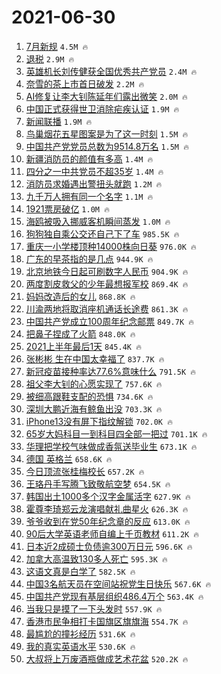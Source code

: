 # 2021-06-30

1. [7月新规](https://s.weibo.com/weibo?q=7%E6%9C%88%E6%96%B0%E8%A7%84&Refer=top) `4.5M 🔥`
1. [退税](https://s.weibo.com/weibo?q=%E9%80%80%E7%A8%8E&Refer=top) `2.9M 🔥`
1. [英雄机长刘传健获全国优秀共产党员](https://s.weibo.com/weibo?q=%23%E8%8B%B1%E9%9B%84%E6%9C%BA%E9%95%BF%E5%88%98%E4%BC%A0%E5%81%A5%E8%8E%B7%E5%85%A8%E5%9B%BD%E4%BC%98%E7%A7%80%E5%85%B1%E4%BA%A7%E5%85%9A%E5%91%98%23&Refer=top) `2.4M 🔥`
1. [奈雪的茶上市首日破发](https://s.weibo.com/weibo?q=%23%E5%A5%88%E9%9B%AA%E7%9A%84%E8%8C%B6%E4%B8%8A%E5%B8%82%E9%A6%96%E6%97%A5%E7%A0%B4%E5%8F%91%23&Refer=top) `2.2M 🔥`
1. [AI修复让李大钊陈延年们露出微笑](https://s.weibo.com/weibo?q=%23AI%E4%BF%AE%E5%A4%8D%E8%AE%A9%E6%9D%8E%E5%A4%A7%E9%92%8A%E9%99%88%E5%BB%B6%E5%B9%B4%E4%BB%AC%E9%9C%B2%E5%87%BA%E5%BE%AE%E7%AC%91%23&Refer=top) `2.0M 🔥`
1. [中国正式获得世卫消除疟疾认证](https://s.weibo.com/weibo?q=%23%E4%B8%AD%E5%9B%BD%E6%AD%A3%E5%BC%8F%E8%8E%B7%E5%BE%97%E4%B8%96%E5%8D%AB%E6%B6%88%E9%99%A4%E7%96%9F%E7%96%BE%E8%AE%A4%E8%AF%81%23&Refer=top) `1.9M 🔥`
1. [新闻联播](https://s.weibo.com/weibo?q=%23%E6%96%B0%E9%97%BB%E8%81%94%E6%92%AD%23&Refer=top) `1.9M 🔥`
1. [鸟巢烟花五星图案是为了这一时刻](https://s.weibo.com/weibo?q=%23%E9%B8%9F%E5%B7%A2%E7%83%9F%E8%8A%B1%E4%BA%94%E6%98%9F%E5%9B%BE%E6%A1%88%E6%98%AF%E4%B8%BA%E4%BA%86%E8%BF%99%E4%B8%80%E6%97%B6%E5%88%BB%23&Refer=top) `1.5M 🔥`
1. [中国共产党党员总数为9514.8万名](https://s.weibo.com/weibo?q=%23%E4%B8%AD%E5%9B%BD%E5%85%B1%E4%BA%A7%E5%85%9A%E5%85%9A%E5%91%98%E6%80%BB%E6%95%B0%E4%B8%BA9514.8%E4%B8%87%E5%90%8D%23&Refer=top) `1.5M 🔥`
1. [新疆消防员的颜值有多高](https://s.weibo.com/weibo?q=%23%E6%96%B0%E7%96%86%E6%B6%88%E9%98%B2%E5%91%98%E7%9A%84%E9%A2%9C%E5%80%BC%E6%9C%89%E5%A4%9A%E9%AB%98%23&Refer=top) `1.4M 🔥`
1. [四分之一中共党员不超35岁](https://s.weibo.com/weibo?q=%23%E5%9B%9B%E5%88%86%E4%B9%8B%E4%B8%80%E4%B8%AD%E5%85%B1%E5%85%9A%E5%91%98%E4%B8%8D%E8%B6%8535%E5%B2%81%23&Refer=top) `1.4M 🔥`
1. [消防员求婚遇出警扭头就跑](https://s.weibo.com/weibo?q=%23%E6%B6%88%E9%98%B2%E5%91%98%E6%B1%82%E5%A9%9A%E9%81%87%E5%87%BA%E8%AD%A6%E6%89%AD%E5%A4%B4%E5%B0%B1%E8%B7%91%23&Refer=top) `1.2M 🔥`
1. [九千万人拥有同一个名字](https://s.weibo.com/weibo?q=%23%E4%B9%9D%E5%8D%83%E4%B8%87%E4%BA%BA%E6%8B%A5%E6%9C%89%E5%90%8C%E4%B8%80%E4%B8%AA%E5%90%8D%E5%AD%97%23&Refer=top) `1.1M 🔥`
1. [1921票房破亿](https://s.weibo.com/weibo?q=%231921%E7%A5%A8%E6%88%BF%E7%A0%B4%E4%BA%BF%23&Refer=top) `1.0M 🔥`
1. [海鸥被吸入挪威客机瞬间蒸发](https://s.weibo.com/weibo?q=%23%E6%B5%B7%E9%B8%A5%E8%A2%AB%E5%90%B8%E5%85%A5%E6%8C%AA%E5%A8%81%E5%AE%A2%E6%9C%BA%E7%9E%AC%E9%97%B4%E8%92%B8%E5%8F%91%23&Refer=top) `1.0M 🔥`
1. [狗狗独自乘公交还自己下了车](https://s.weibo.com/weibo?q=%23%E7%8B%97%E7%8B%97%E7%8B%AC%E8%87%AA%E4%B9%98%E5%85%AC%E4%BA%A4%E8%BF%98%E8%87%AA%E5%B7%B1%E4%B8%8B%E4%BA%86%E8%BD%A6%23&Refer=top) `985.5K 🔥`
1. [重庆一小学楼顶种14000株向日葵](https://s.weibo.com/weibo?q=%23%E9%87%8D%E5%BA%86%E4%B8%80%E5%B0%8F%E5%AD%A6%E6%A5%BC%E9%A1%B6%E7%A7%8D14000%E6%A0%AA%E5%90%91%E6%97%A5%E8%91%B5%23&Refer=top) `976.0K 🔥`
1. [广东的早茶指的是几点](https://s.weibo.com/weibo?q=%23%E5%B9%BF%E4%B8%9C%E7%9A%84%E6%97%A9%E8%8C%B6%E6%8C%87%E7%9A%84%E6%98%AF%E5%87%A0%E7%82%B9%23&Refer=top) `944.9K 🔥`
1. [北京地铁今日起可刷数字人民币](https://s.weibo.com/weibo?q=%23%E5%8C%97%E4%BA%AC%E5%9C%B0%E9%93%81%E4%BB%8A%E6%97%A5%E8%B5%B7%E5%8F%AF%E5%88%B7%E6%95%B0%E5%AD%97%E4%BA%BA%E6%B0%91%E5%B8%81%23&Refer=top) `904.9K 🔥`
1. [两度割皮救父的少年最想报军校](https://s.weibo.com/weibo?q=%23%E4%B8%A4%E5%BA%A6%E5%89%B2%E7%9A%AE%E6%95%91%E7%88%B6%E7%9A%84%E5%B0%91%E5%B9%B4%E6%9C%80%E6%83%B3%E6%8A%A5%E5%86%9B%E6%A0%A1%23&Refer=top) `869.4K 🔥`
1. [妈妈改造后的女儿](https://s.weibo.com/weibo?q=%23%E5%A6%88%E5%A6%88%E6%94%B9%E9%80%A0%E5%90%8E%E7%9A%84%E5%A5%B3%E5%84%BF%23&Refer=top) `868.8K 🔥`
1. [川渝两地将取消座机通话长途费](https://s.weibo.com/weibo?q=%E5%B7%9D%E6%B8%9D%E4%B8%A4%E5%9C%B0%E5%B0%86%E5%8F%96%E6%B6%88%E5%BA%A7%E6%9C%BA%E9%80%9A%E8%AF%9D%E9%95%BF%E9%80%94%E8%B4%B9&Refer=top) `861.3K 🔥`
1. [中国共产党成立100周年纪念邮票](https://s.weibo.com/weibo?q=%E4%B8%AD%E5%9B%BD%E5%85%B1%E4%BA%A7%E5%85%9A%E6%88%90%E7%AB%8B100%E5%91%A8%E5%B9%B4%E7%BA%AA%E5%BF%B5%E9%82%AE%E7%A5%A8&Refer=top) `849.7K 🔥`
1. [把鼻子捏成了火箭](https://s.weibo.com/weibo?q=%23%E6%8A%8A%E9%BC%BB%E5%AD%90%E6%8D%8F%E6%88%90%E4%BA%86%E7%81%AB%E7%AE%AD%23&Refer=top) `848.0K 🔥`
1. [2021上半年最后1天](https://s.weibo.com/weibo?q=%232021%E4%B8%8A%E5%8D%8A%E5%B9%B4%E6%9C%80%E5%90%8E1%E5%A4%A9%23&Refer=top) `845.4K 🔥`
1. [张彬彬 生在中国太幸福了](https://s.weibo.com/weibo?q=%E5%BC%A0%E5%BD%AC%E5%BD%AC%20%E7%94%9F%E5%9C%A8%E4%B8%AD%E5%9B%BD%E5%A4%AA%E5%B9%B8%E7%A6%8F%E4%BA%86&Refer=top) `837.7K 🔥`
1. [新冠疫苗接种率达77.6%意味什么](https://s.weibo.com/weibo?q=%23%E6%96%B0%E5%86%A0%E7%96%AB%E8%8B%97%E6%8E%A5%E7%A7%8D%E7%8E%87%E8%BE%BE77.6%25%E6%84%8F%E5%91%B3%E4%BB%80%E4%B9%88%23&Refer=top) `791.5K 🔥`
1. [祖父李大钊的心愿实现了](https://s.weibo.com/weibo?q=%23%E7%A5%96%E7%88%B6%E6%9D%8E%E5%A4%A7%E9%92%8A%E7%9A%84%E5%BF%83%E6%84%BF%E5%AE%9E%E7%8E%B0%E4%BA%86%23&Refer=top) `757.6K 🔥`
1. [被细高跟鞋支配的恐惧](https://s.weibo.com/weibo?q=%23%E8%A2%AB%E7%BB%86%E9%AB%98%E8%B7%9F%E9%9E%8B%E6%94%AF%E9%85%8D%E7%9A%84%E6%81%90%E6%83%A7%23&Refer=top) `734.6K 🔥`
1. [深圳大鹏近海有鲸鱼出没](https://s.weibo.com/weibo?q=%23%E6%B7%B1%E5%9C%B3%E5%A4%A7%E9%B9%8F%E8%BF%91%E6%B5%B7%E6%9C%89%E9%B2%B8%E9%B1%BC%E5%87%BA%E6%B2%A1%23&Refer=top) `703.3K 🔥`
1. [iPhone13没有屏下指纹解锁](https://s.weibo.com/weibo?q=%23iPhone13%E6%B2%A1%E6%9C%89%E5%B1%8F%E4%B8%8B%E6%8C%87%E7%BA%B9%E8%A7%A3%E9%94%81%23&Refer=top) `702.0K 🔥`
1. [65岁大妈科目一到科目四全部一把过](https://s.weibo.com/weibo?q=%2365%E5%B2%81%E5%A4%A7%E5%A6%88%E7%A7%91%E7%9B%AE%E4%B8%80%E5%88%B0%E7%A7%91%E7%9B%AE%E5%9B%9B%E5%85%A8%E9%83%A8%E4%B8%80%E6%8A%8A%E8%BF%87%23&Refer=top) `701.1K 🔥`
1. [华理把学校气味做成香氛送毕业生](https://s.weibo.com/weibo?q=%23%E5%8D%8E%E7%90%86%E6%8A%8A%E5%AD%A6%E6%A0%A1%E6%B0%94%E5%91%B3%E5%81%9A%E6%88%90%E9%A6%99%E6%B0%9B%E9%80%81%E6%AF%95%E4%B8%9A%E7%94%9F%23&Refer=top) `673.1K 🔥`
1. [德国 英格兰](https://s.weibo.com/weibo?q=%E5%BE%B7%E5%9B%BD%20%E8%8B%B1%E6%A0%BC%E5%85%B0&Refer=top) `658.6K 🔥`
1. [今日顶流张桂梅校长](https://s.weibo.com/weibo?q=%23%E4%BB%8A%E6%97%A5%E9%A1%B6%E6%B5%81%E5%BC%A0%E6%A1%82%E6%A2%85%E6%A0%A1%E9%95%BF%23&Refer=top) `657.2K 🔥`
1. [王珞丹手写腾飞致敬航空梦](https://s.weibo.com/weibo?q=%23%E7%8E%8B%E7%8F%9E%E4%B8%B9%E6%89%8B%E5%86%99%E8%85%BE%E9%A3%9E%E8%87%B4%E6%95%AC%E8%88%AA%E7%A9%BA%E6%A2%A6%23&Refer=top) `654.5K 🔥`
1. [韩国出土1000多个汉字金属活字](https://s.weibo.com/weibo?q=%23%E9%9F%A9%E5%9B%BD%E5%87%BA%E5%9C%9F1000%E5%A4%9A%E4%B8%AA%E6%B1%89%E5%AD%97%E9%87%91%E5%B1%9E%E6%B4%BB%E5%AD%97%23&Refer=top) `627.9K 🔥`
1. [霍尊李琦郑云龙演唱献礼曲星火](https://s.weibo.com/weibo?q=%E9%9C%8D%E5%B0%8A%E6%9D%8E%E7%90%A6%E9%83%91%E4%BA%91%E9%BE%99%E6%BC%94%E5%94%B1%E7%8C%AE%E7%A4%BC%E6%9B%B2%E6%98%9F%E7%81%AB&Refer=top) `626.3K 🔥`
1. [爷爷收到在党50年纪念章的反应](https://s.weibo.com/weibo?q=%23%E7%88%B7%E7%88%B7%E6%94%B6%E5%88%B0%E5%9C%A8%E5%85%9A50%E5%B9%B4%E7%BA%AA%E5%BF%B5%E7%AB%A0%E7%9A%84%E5%8F%8D%E5%BA%94%23&Refer=top) `613.0K 🔥`
1. [90后大学英语老师自编上千页教材](https://s.weibo.com/weibo?q=%2390%E5%90%8E%E5%A4%A7%E5%AD%A6%E8%8B%B1%E8%AF%AD%E8%80%81%E5%B8%88%E8%87%AA%E7%BC%96%E4%B8%8A%E5%8D%83%E9%A1%B5%E6%95%99%E6%9D%90%23&Refer=top) `611.2K 🔥`
1. [日本近2成硕士负债逾300万日元](https://s.weibo.com/weibo?q=%23%E6%97%A5%E6%9C%AC%E8%BF%912%E6%88%90%E7%A1%95%E5%A3%AB%E8%B4%9F%E5%80%BA%E9%80%BE300%E4%B8%87%E6%97%A5%E5%85%83%23&Refer=top) `596.6K 🔥`
1. [加拿大高温致130多人死亡](https://s.weibo.com/weibo?q=%23%E5%8A%A0%E6%8B%BF%E5%A4%A7%E9%AB%98%E6%B8%A9%E8%87%B4130%E5%A4%9A%E4%BA%BA%E6%AD%BB%E4%BA%A1%23&Refer=top) `595.3K 🔥`
1. [这语文真是白学了](https://s.weibo.com/weibo?q=%23%E8%BF%99%E8%AF%AD%E6%96%87%E7%9C%9F%E6%98%AF%E7%99%BD%E5%AD%A6%E4%BA%86%23&Refer=top) `582.5K 🔥`
1. [中国3名航天员在空间站祝党生日快乐](https://s.weibo.com/weibo?q=%23%E4%B8%AD%E5%9B%BD3%E5%90%8D%E8%88%AA%E5%A4%A9%E5%91%98%E5%9C%A8%E7%A9%BA%E9%97%B4%E7%AB%99%E7%A5%9D%E5%85%9A%E7%94%9F%E6%97%A5%E5%BF%AB%E4%B9%90%23&Refer=top) `567.6K 🔥`
1. [中国共产党现有基层组织486.4万个](https://s.weibo.com/weibo?q=%23%E4%B8%AD%E5%9B%BD%E5%85%B1%E4%BA%A7%E5%85%9A%E7%8E%B0%E6%9C%89%E5%9F%BA%E5%B1%82%E7%BB%84%E7%BB%87486.4%E4%B8%87%E4%B8%AA%23&Refer=top) `563.4K 🔥`
1. [当我只是摸了一下头发时](https://s.weibo.com/weibo?q=%23%E5%BD%93%E6%88%91%E5%8F%AA%E6%98%AF%E6%91%B8%E4%BA%86%E4%B8%80%E4%B8%8B%E5%A4%B4%E5%8F%91%E6%97%B6%23&Refer=top) `557.9K 🔥`
1. [香港市民争相打卡国旗区旗旗海](https://s.weibo.com/weibo?q=%23%E9%A6%99%E6%B8%AF%E5%B8%82%E6%B0%91%E4%BA%89%E7%9B%B8%E6%89%93%E5%8D%A1%E5%9B%BD%E6%97%97%E5%8C%BA%E6%97%97%E6%97%97%E6%B5%B7%23&Refer=top) `554.7K 🔥`
1. [最尴尬的撞衫经历](https://s.weibo.com/weibo?q=%23%E6%9C%80%E5%B0%B4%E5%B0%AC%E7%9A%84%E6%92%9E%E8%A1%AB%E7%BB%8F%E5%8E%86%23&Refer=top) `531.6K 🔥`
1. [我的真实英语水平](https://s.weibo.com/weibo?q=%23%E6%88%91%E7%9A%84%E7%9C%9F%E5%AE%9E%E8%8B%B1%E8%AF%AD%E6%B0%B4%E5%B9%B3%23&Refer=top) `530.6K 🔥`
1. [大叔将上万废酒瓶做成艺术花盆](https://s.weibo.com/weibo?q=%23%E5%A4%A7%E5%8F%94%E5%B0%86%E4%B8%8A%E4%B8%87%E5%BA%9F%E9%85%92%E7%93%B6%E5%81%9A%E6%88%90%E8%89%BA%E6%9C%AF%E8%8A%B1%E7%9B%86%23&Refer=top) `520.2K 🔥`
